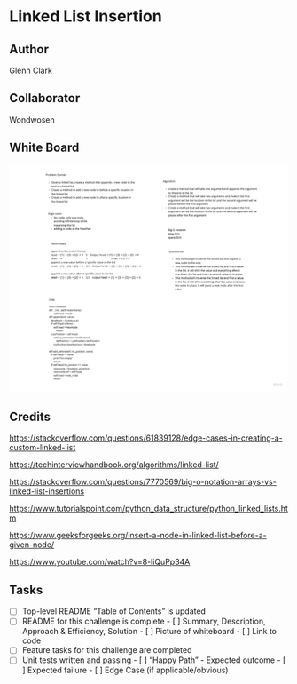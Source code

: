 # Linked List Insertion

## Author
Glenn Clark

## Collaborator
Wondwosen


## White Board

![array-binary-search](../img/ll-insertions.jpg)

## Credits

https://stackoverflow.com/questions/61839128/edge-cases-in-creating-a-custom-linked-list

https://techinterviewhandbook.org/algorithms/linked-list/

https://stackoverflow.com/questions/7770569/big-o-notation-arrays-vs-linked-list-insertions

https://www.tutorialspoint.com/python_data_structure/python_linked_lists.htm

https://www.geeksforgeeks.org/insert-a-node-in-linked-list-before-a-given-node/

https://www.youtube.com/watch?v=8-liQuPp34A


## Tasks

 - [ ] Top-level README “Table of Contents” is updated
 - [ ] README for this challenge is complete
       - [ ] Summary, Description, Approach & Efficiency, Solution
       - [ ] Picture of whiteboard
       - [ ] Link to code
 - [ ] Feature tasks for this challenge are completed
 - [ ] Unit tests written and passing
       - [ ] “Happy Path” - Expected outcome
       - [ ] Expected failure
       - [ ] Edge Case (if applicable/obvious)
